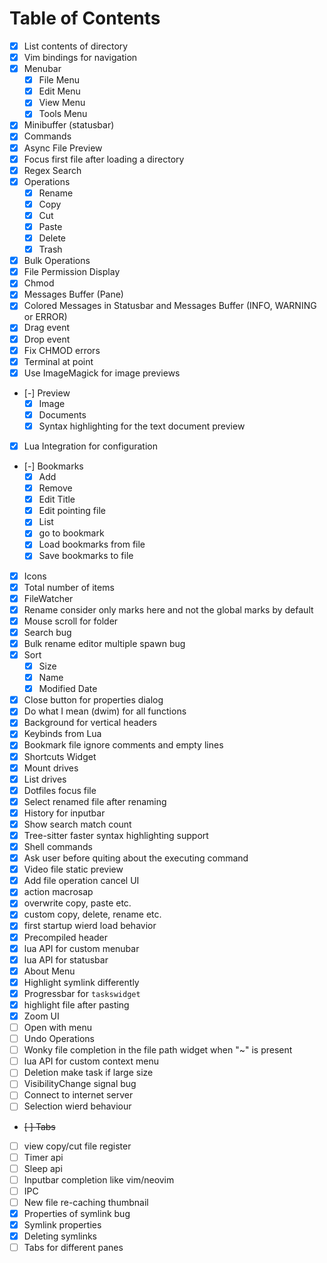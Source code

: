 
# Table of Contents

- [X] List contents of directory
- [X] Vim bindings for navigation
- [X] Menubar
  - [X] File Menu
  - [X] Edit Menu
  - [X] View Menu
  - [X] Tools Menu
- [X] Minibuffer (statusbar)
- [X] Commands
- [X] Async File Preview
- [X] Focus first file after loading a directory
- [X] Regex Search
- [X] Operations
  - [X] Rename
  - [X] Copy
  - [X] Cut
  - [X] Paste
  - [X] Delete
  - [X] Trash
- [X] Bulk Operations
- [X] File Permission Display
- [X] Chmod
- [X] Messages Buffer (Pane)
- [X] Colored Messages in Statusbar and Messages Buffer (INFO, WARNING or ERROR)
- [X] Drag event
- [X] Drop event
- [X] Fix CHMOD errors
- [X] Terminal at point
- [X] Use ImageMagick for image previews
- [-] Preview
  - [X] Image
  - [X] Documents
  - [X] Syntax highlighting for the text document preview
- [X] Lua Integration for configuration
- [-] Bookmarks
  - [X] Add
  - [X] Remove
  - [X] Edit Title
  - [X] Edit pointing file
  - [X] List
  - [X] go to bookmark
  - [X] Load bookmarks from file
  - [X] Save bookmarks to file
- [X] Icons
- [X] Total number of items
- [X] FileWatcher
- [X] Rename consider only marks here and not the global marks by default
- [X] Mouse scroll for folder
- [X] Search bug
- [X] Bulk rename editor multiple spawn bug
- [X] Sort
  - [X] Size
  - [X] Name
  - [X] Modified Date
- [X] Close button for properties dialog
- [X] Do what I mean (dwim) for all functions
- [X] Background for vertical headers
- [X] Keybinds from Lua
- [X] Bookmark file ignore comments and empty lines
- [X] Shortcuts Widget
- [X] Mount drives
- [X] List drives
- [X] Dotfiles focus file
- [X] Select renamed file after renaming
- [X] History for inputbar
- [X] Show search match count
- [X] Tree-sitter faster syntax highlighting support
- [X] Shell commands
- [X] Ask user before quiting about the executing command
- [X] Video file static preview
- [X] Add file operation cancel UI
- [X] action macrosap
- [X] overwrite copy, paste etc.
- [X] custom copy, delete, rename etc.
- [X] first startup wierd load behavior
- [X] Precompiled header
- [X] lua API for custom menubar
- [X] lua API for statusbar
- [X] About Menu
- [X] Highlight symlink differently
- [X] Progressbar for `taskswidget`
- [X] highlight file after pasting
- [X] Zoom UI
- [ ] Open with menu
- [ ] Undo Operations
- [ ] Wonky file completion in the file path widget when "~" is present
- [ ] lua API for custom context menu
- [ ] Deletion make task if large size
- [ ] VisibilityChange signal bug
- [ ] Connect to internet server
- [ ] Selection wierd behaviour
- ~~[ ] Tabs~~
- [ ] view copy/cut file register
- [ ] Timer api
- [ ] Sleep api
- [ ] Inputbar completion like vim/neovim
- [ ] IPC
- [ ] New file re-caching thumbnail
- [X] Properties of symlink bug
- [X] Symlink properties
- [X] Deleting symlinks
- [ ] Tabs for different panes
